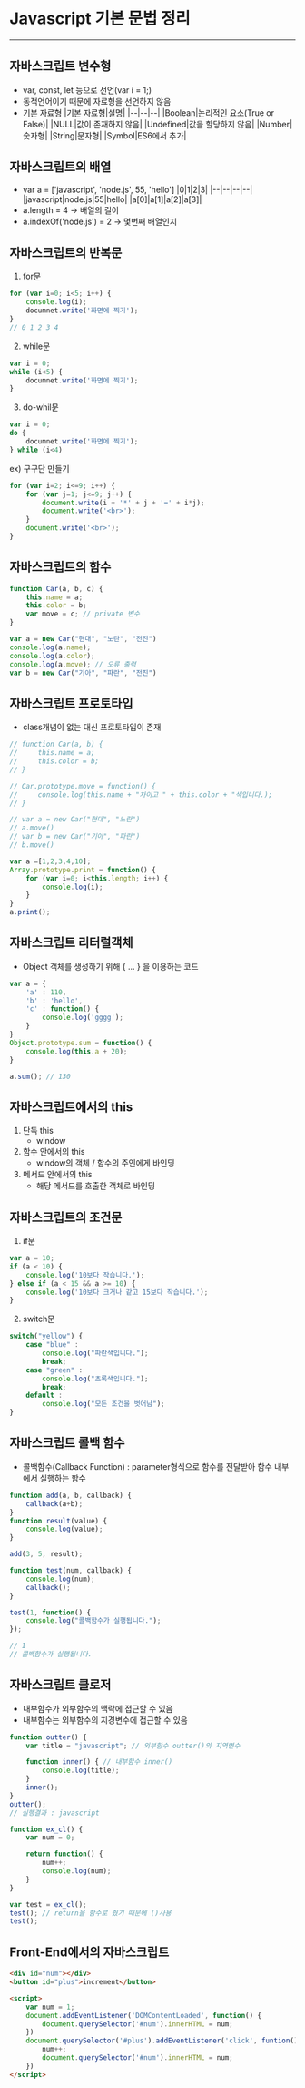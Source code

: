 # Javascript 기본 문법 정리
---
## 자바스크립트 변수형
- var, const, let 등으로 선언(var i = 1;)
- 동적언어이기 때문에 자료형을 선언하지 않음
- 기본 자료형
  |기본 자료형|설명|
  |--|--|--|
  |Boolean|논리적인 요소(True or False)|
  |NULL|값이 존재하지 않음|
  |Undefined|값을 할당하지 않음|
  |Number|숫자형|
  |String|문자형|
  |Symbol|ES6에서 추가|

## 자바스크립트의 배열
- var a = ['javascript', 'node.js', 55, 'hello']
  |0|1|2|3|
  |--|--|--|--|
  |javascript|node.js|55|hello|
  |a[0]|a[1]|a[2]|a[3]|
- a.length = 4 -> 배열의 길이
- a.indexOf('node.js') = 2 -> 몇번째 배열인지

## 자바스크립트의 반복문
1. for문
```javascript
for (var i=0; i<5; i++) {
    console.log(i);
    documnet.write('화면에 찍기');
}
// 0 1 2 3 4
```
2. while문
```javascript
var i = 0;
while (i<5) {
    documnet.write('화면에 찍기');
}
```
3. do-whil문
```javascript
var i = 0;
do {
    documnet.write('화면에 찍기');
} while (i<4)
```

ex) 구구단 만들기
```javascript
for (var i=2; i<=9; i++) {
    for (var j=1; j<=9; j++) {
        document.write(i + '*' + j + '=' + i*j);
        document.write('<br>');
    }
    document.write('<br>');
}
```

## 자바스크립트의 함수
```javascript
function Car(a, b, c) {
    this.name = a;
    this.color = b;
    var move = c; // private 변수
}

var a = new Car("현대", "노란", "전진")
console.log(a.name);
console.log(a.color);
console.log(a.move); // 오류 출력
var b = new Car("기아", "파란", "전진")
```

## 자바스크립트 프로토타입
- class개념이 없는 대신 프로토타입이 존재
```javascript
// function Car(a, b) {
//     this.name = a;
//     this.color = b;
// }

// Car.prototype.move = function() {
//     console.log(this.name + "차이고 " + this.color + "색입니다.);
// }

// var a = new Car("현대", "노란")
// a.move()
// var b = new Car("기아", "파란")
// b.move()

var a =[1,2,3,4,10];
Array.prototype.print = function() {
    for (var i=0; i<this.length; i++) {
        console.log(i);
    }
}
a.print();

```

## 자바스크립트 리터럴객체
- Object 객체를 생성하기 위해 { ... } 을 이용하는 코드
```javascript
var a = {
    'a' : 110,
    'b' : 'hello',
    'c' : function() {
        console.log('gggg');
    }
}
Object.prototype.sum = function() {
    console.log(this.a + 20);
}

a.sum(); // 130
```

## 자바스크립트에서의 this
1. 단독 this
   - window
2. 함수 안에서의 this
   - window의 객체 / 함수의 주인에게 바인딩
3. 메서드 안에서의 this
   - 해당 메서드를 호출한 객체로 바인딩

## 자바스크립트의 조건문
1. if문
```javascript
var a = 10;
if (a < 10) {
    console.log('10보다 작습니다.');
} else if (a < 15 && a >= 10) {
    console.log('10보다 크거나 같고 15보다 작습니다.');
}
```
2. switch문
```javascript
switch("yellow") {
    case "blue" :
        console.log("파란색입니다.");
        break;
    case "green" :
        console.log("초록색입니다.");
        break;
    default :
        console.log("모든 조건을 벗어남");
}
```

## 자바스크립트 콜백 함수
- 콜백함수(Callback Function) : parameter형식으로 함수를 전달받아 함수 내부에서 실행하는 함수
```javascript
function add(a, b, callback) {
    callback(a+b);
}
function result(value) {
    console.log(value);
}

add(3, 5, result);
``` 
```javascript
function test(num, callback) {
    console.log(num);
    callback();
}

test(1, function() {
    console.log("콜백함수가 실행됩니다.");
});

// 1
// 콜백함수가 실행됩니다.
```

## 자바스크립트 클로저
- 내부함수가 외부함수의 맥락에 접근할 수 있음
- 내부함수는 외부함수의 지경변수에 접근할 수 있음
```javascript
function outter() {
    var title = "javascript"; // 외부함수 outter()의 지역변수

    function inner() { // 내부함수 inner()
        console.log(title);
    }
    inner();
}
outter();
// 실행결과 : javascript
```
```javascript
function ex_cl() {
    var num = 0;

    return function() {
        num++;
        console.log(num);
    }
}

var test = ex_cl();
test(); // return을 함수로 줬기 때문에 ()사용
test();
```

## Front-End에서의 자바스크립트
```html
<div id="num"></div>
<button id="plus">increment</button>

<script>
    var num = 1;
    document.addEventListener('DOMContentLoaded', function() {
        document.querySelector('#num').innerHTML = num;
    })
    document.querySelector('#plus').addEventListener('click', funtion() {
        num++;
        document.querySelector('#num').innerHTML = num;
    })
</script>

```